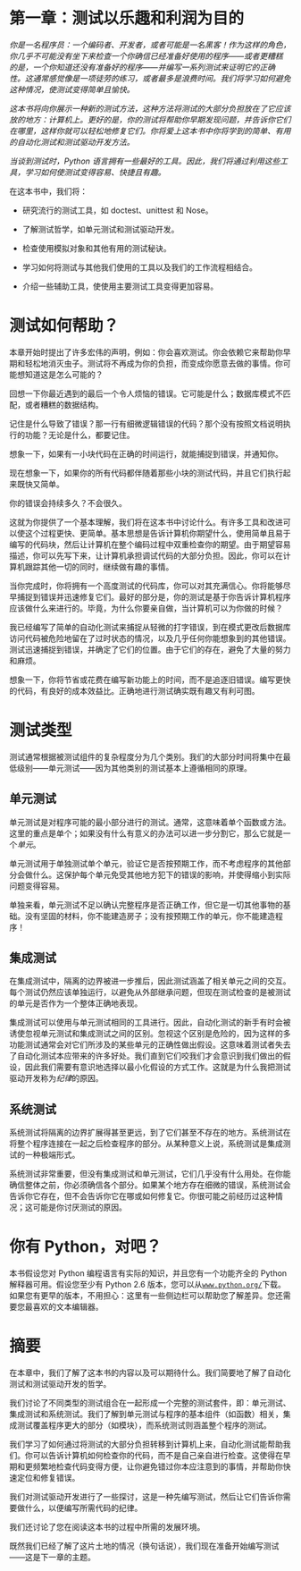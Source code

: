 # 第一章：测试以乐趣和利润为目的

*你是一名程序员：一个编码者、开发者，或者可能是一名黑客！作为这样的角色，你几乎不可能没有坐下来检查一个你确信已经准备好使用的程序——或者更糟糕的是，一个你知道还没有准备好的程序——并编写一系列测试来证明它的正确性。这通常感觉像是一项徒劳的练习，或者最多是浪费时间。我们将学习如何避免这种情况，使测试变得简单且愉快。*

*这本书将向你展示一种新的测试方法，这种方法将测试的大部分负担放在了它应该放的地方：计算机上。更好的是，你的测试将帮助你早期发现问题，并告诉你它们在哪里，这样你就可以轻松地修复它们。你将爱上这本书中你将学到的简单、有用的自动化测试和测试驱动开发方法。*

*当谈到测试时，Python 语言拥有一些最好的工具。因此，我们将通过利用这些工具，学习如何使测试变得容易、快捷且有趣。*

在这本书中，我们将：

+   研究流行的测试工具，如 doctest、unittest 和 Nose。

+   了解测试哲学，如单元测试和测试驱动开发。

+   检查使用模拟对象和其他有用的测试秘诀。

+   学习如何将测试与其他我们使用的工具以及我们的工作流程相结合。

+   介绍一些辅助工具，使使用主要测试工具变得更加容易。

# 测试如何帮助？

本章开始时提出了许多宏伟的声明，例如：你会喜欢测试。你会依赖它来帮助你早期和轻松地消灭虫子。测试将不再成为你的负担，而变成你愿意去做的事情。你可能想知道这是怎么可能的？

回想一下你最近遇到的最后一个令人烦恼的错误。它可能是什么；数据库模式不匹配，或者糟糕的数据结构。

记住是什么导致了错误？那一行有细微逻辑错误的代码？那个没有按照文档说明执行的功能？无论是什么，都要记住。

想象一下，如果有一小块代码在正确的时间运行，就能捕捉到错误，并通知你。

现在想象一下，如果你的所有代码都伴随着那些小块的测试代码，并且它们执行起来既快又简单。

你的错误会持续多久？不会很久。

这就为你提供了一个基本理解，我们将在这本书中讨论什么。有许多工具和改进可以使这个过程更快、更简单。基本思想是告诉计算机你期望什么，使用简单且易于编写的代码块，然后让计算机在整个编码过程中双重检查你的期望。由于期望容易描述，你可以先写下来，让计算机承担调试代码的大部分负担。因此，你可以在计算机跟踪其他一切的同时，继续做有趣的事情。

当你完成时，你将拥有一个高度测试的代码库，你可以对其充满信心。你将能够尽早捕捉到错误并迅速修复它们。最好的部分是，你的测试是基于你告诉计算机程序应该做什么来进行的。毕竟，为什么你要亲自做，当计算机可以为你做的时候？

我已经编写了简单的自动化测试来捕捉从轻微的打字错误，到在模式更改后数据库访问代码被危险地留在了过时状态的情况，以及几乎任何你能想象到的其他错误。测试迅速捕捉到错误，并确定了它们的位置。由于它们的存在，避免了大量的努力和麻烦。

想象一下，你将节省或花费在编写新功能上的时间，而不是追逐旧错误。编写更快的代码，有良好的成本效益比。正确地进行测试确实既有趣又有利可图。

# 测试类型

测试通常根据被测试组件的复杂程度分为几个类别。我们的大部分时间将集中在最低级别——单元测试——因为其他类别的测试基本上遵循相同的原理。

## 单元测试

单元测试是对程序可能的最小部分进行的测试。通常，这意味着单个函数或方法。这里的重点是单个；如果没有什么有意义的办法可以进一步分割它，那么它就是一个*单元*。

单元测试用于单独测试单个单元，验证它是否按预期工作，而不考虑程序的其他部分会做什么。这保护每个单元免受其他地方犯下的错误的影响，并使得缩小到实际问题变得容易。

单独来看，单元测试不足以确认完整程序是否正确工作，但它是一切其他事物的基础。没有坚固的材料，你不能建造房子；没有按预期工作的单元，你不能建造程序！

## 集成测试

在集成测试中，隔离的边界被进一步推后，因此测试涵盖了相关单元之间的交互。每个测试仍然应该单独运行，以避免从外部继承问题，但现在测试检查的是被测试的单元是否作为一个整体正确地表现。

集成测试可以使用与单元测试相同的工具进行。因此，自动化测试的新手有时会被诱使忽视单元测试和集成测试之间的区别。忽视这个区别是危险的，因为这样的多功能测试通常会对它们所涉及的某些单元的正确性做出假设。这意味着测试者失去了自动化测试本应带来的许多好处。我们直到它们咬我们才会意识到我们做出的假设，因此我们需要有意识地选择以最小化假设的方式工作。这就是为什么我把测试驱动开发称为*纪律*的原因。

## 系统测试

系统测试将隔离的边界扩展得甚至更远，到了它们甚至不存在的地方。系统测试在将整个程序连接在一起之后检查程序的部分。从某种意义上说，系统测试是集成测试的一种极端形式。

系统测试非常重要，但没有集成测试和单元测试，它们几乎没有什么用处。在你能确信整体之前，你必须确信各个部分。如果某个地方存在细微的错误，系统测试会告诉你它存在，但不会告诉你它在哪或如何修复它。你很可能之前经历过这种情况；这可能是你讨厌测试的原因。

# 你有 Python，对吧？

本书假设您对 Python 编程语言有实际的知识，并且您有一个功能齐全的 Python 解释器可用。假设您至少有 Python 2.6 版本，您可以从[`www.python.org/`](http://www.python.org/)下载。如果您有更早的版本，不用担心：这里有一些侧边栏可以帮助您了解差异。您还需要您最喜欢的文本编辑器。

# 摘要

在本章中，我们了解了这本书的内容以及可以期待什么。我们简要地了解了自动化测试和测试驱动开发的哲学。

我们讨论了不同类型的测试组合在一起形成一个完整的测试套件，即：单元测试、集成测试和系统测试。我们了解到单元测试与程序的基本组件（如函数）相关，集成测试覆盖程序更大的部分（如模块），而系统测试则涵盖整个程序的测试。

我们学习了如何通过将测试的大部分负担转移到计算机上来，自动化测试能帮助我们。你可以告诉计算机如何检查你的代码，而不是自己亲自进行检查。这使得在早期和更频繁地检查代码变得方便，让你避免错过你本应注意到的事情，并帮助你快速定位和修复错误。

我们对测试驱动开发进行了一些探讨，这是一种先编写测试，然后让它们告诉你需要做什么，以便编写所需代码的纪律。

我们还讨论了您在阅读这本书的过程中所需的发展环境。

既然我们已经了解了这片土地的情况（换句话说），我们现在准备开始编写测试——这是下一章的主题。
